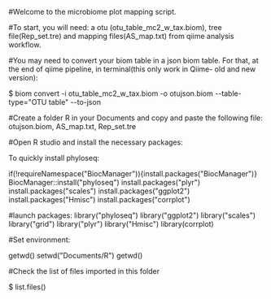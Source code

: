 #Welcome to the microbiome plot mapping script.

#To start, you will need: a otu (otu_table_mc2_w_tax.biom), tree file(Rep_set.tre) and mapping files(AS_map.txt) from qiime analysis workflow.

#You may need to convert your biom table in a json biom table. For that, at the end of qiime pipeline, in terminal(this only work in Qiime- old and new version):

$ biom convert -i otu_table_mc2_w_tax.biom -o otujson.biom --table-type="OTU table" --to-json

#Create a folder R in your Documents and copy and paste the following file: otujson.biom, AS_map.txt, Rep_set.tre

#Open R studio and install the necessary packages:

To quickly install phyloseq:

if(!requireNamespace("BiocManager")){install.packages("BiocManager")} 
BiocManager::install("phyloseq")
install.packages("plyr")
install.packages("scales")
install.packages("ggplot2")
install.packages("Hmisc")
install.packages("corrplot")


#launch packages:
library("phyloseq")
library("ggplot2")
library("scales")
library("grid")
library("plyr")
library("Hmisc")
library(corrplot)


#Set environment:


getwd()
setwd("Documents/R")
getwd()


#Check the list of files imported in this folder

$ list.files()
